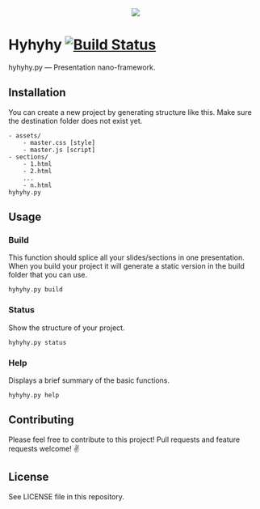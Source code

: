 <div align="center">
  <img src="https://raw.githubusercontent.com/MaciejCzyzewski/Hyhyhy/master/screenshot.png"/>
</div>

# Hyhyhy [![Build Status](https://travis-ci.org/MaciejCzyzewski/Hyhyhy.png)](https://travis-ci.org/MaciejCzyzewski/Hyhyhy)

hyhyhy.py — Presentation nano-framework.

## Installation

You can create a new project by generating structure like this. Make sure the destination folder does not exist yet.

```
- assets/
	- master.css [style]
	- master.js [script]
- sections/
	- 1.html
	- 2.html
	...
	- n.html
hyhyhy.py
```

## Usage

### Build

This function should splice all your slides/sections in one presentation.
When you build your project it will generate a static version in the build folder that you can use. 

```
hyhyhy.py build
```

### Status

Show the structure of your project.

```
hyhyhy.py status
```

### Help

Displays a brief summary of the basic functions.

```
hyhyhy.py help
```

## Contributing

Please feel free to contribute to this project! Pull requests and feature requests welcome! :v:

## License

See LICENSE file in this repository.